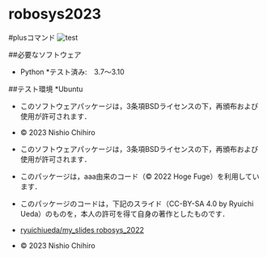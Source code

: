 # robosys2023

#plusコマンド
![test](https://github.com/NishioChihiro/robosys2023/actions/workflows/test.yml/badge.svg)



##必要なソフトウェア
* Python
 *テスト済み:　3.7～3.10

##テスト環境
 *Ubuntu 

 * このソフトウェアパッケージは，3条項BSDライセンスの下，再頒布および使用が許可されます．
 * © 2023 Nishio Chihiro 

 * このソフトウェアパッケージは，3条項BSDライセンスの下，再頒布および使用が許可されます．
 * このパッケージは，aaa由来のコード（© 2022 Hoge Fuge）を利用しています．
 * このパッケージのコードは，下記のスライド（CC-BY-SA 4.0 by Ryuichi Ueda）のものを，本人の許可を得て自身の著作としたものです．
 * [ryuichiueda/my_slides robosys_2022](https://github.com/ryuichiueda/my_slides/tree/master/robosys_2022)
 * © 2023 Nishio Chihiro


